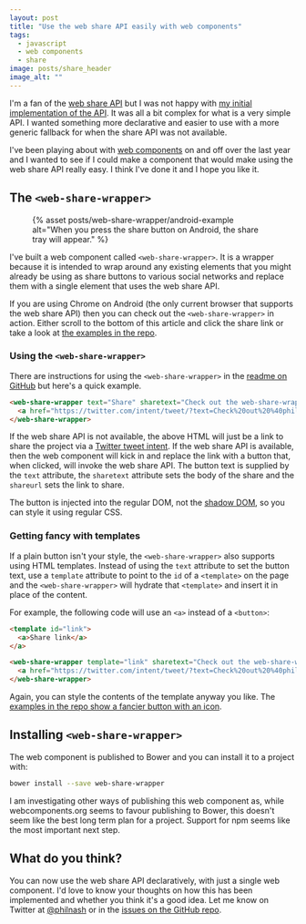 ```yaml
---
layout: post
title: "Use the web share API easily with web components"
tags:
  - javascript
  - web components
  - share
image: posts/share_header
image_alt: ""
---
```


I'm a fan of the [web share API](https://developer.mozilla.org/en-US/docs/Web/API/Navigator/share) but I was not happy with [my initial implementation of the API](/blog/2017/03/14/the-web-share-api/). It was all a bit complex for what is a very simple API. I wanted something more declarative and easier to use with a more generic fallback for when the share API was not available.

I've been playing about with [web components](https://www.webcomponents.org/) on and off over the last year and I wanted to see if I could make a component that would make using the web share API really easy. I think I've done it and I hope you like it.

## The `<web-share-wrapper>`

<figure class="post-image-left">
  {% asset posts/web-share-wrapper/android-example alt="When you press the share button on Android, the share tray will appear." %}
</figure>

I've built a web component called `<web-share-wrapper>`. It is a wrapper because it is intended to wrap around any existing elements that you might already be using as share buttons to various social networks and replace them with a single element that uses the web share API.

If you are using Chrome on Android (the only current browser that supports the web share API) then you can check out the `<web-share-wrapper>` in action. Either scroll to the bottom of this article and click the share link or take a look at [the examples in the repo](https://philnash.github.io/web-share-wrapper/).

### Using the `<web-share-wrapper>`

There are instructions for using the `<web-share-wrapper>` in the [readme on GitHub](https://github.com/philnash/web-share-wrapper/blob/master/README.md) but here's a quick example.

```html
<web-share-wrapper text="Share" sharetext="Check out the web-share-wrapper web component" shareurl="https://github.com/philnash/web-share-wrapper">
  <a href="https://twitter.com/intent/tweet/?text=Check%20out%20%40philnash's%20web-share-wrapper%20web%20component&amp;url=https%3A%2F%2Fgithub.com%2Fphilnash%2Fweb-share-wrapper">Share on Twitter</a>
</web-share-wrapper>
```

If the web share API is not available, the above HTML will just be a link to share the project via a [Twitter tweet intent](https://dev.twitter.com/web/tweet-button/web-intent). If the web share API is available, then the web component will kick in and replace the link with a button that, when clicked, will invoke the web share API. The button text is supplied by the `text` attribute, the `sharetext` attribute sets the body of the share and the `shareurl` sets the link to share.

The button is injected into the regular DOM, not the [shadow DOM](https://developer.mozilla.org/en-US/docs/Web/Web_Components/Using_shadow_DOM), so you can style it using regular CSS.

### Getting fancy with templates

If a plain button isn't your style, the `<web-share-wrapper>` also supports using HTML templates. Instead of using the `text` attribute to set the button text, use a `template` attribute to point to the `id` of a `<template>` on the page and the `<web-share-wrapper>` will hydrate that `<template>` and insert it in place of the content.

For example, the following code will use an `<a>` instead of a `<button>`:

```html
<template id="link">
  <a>Share link</a>
</a>

<web-share-wrapper template="link" sharetext="Check out the web-share-wrapper web component" shareurl="https://github.com/philnash/web-share-wrapper">
  <a href="https://twitter.com/intent/tweet/?text=Check%20out%20%40philnash's%20web-share-wrapper%20web%20component&amp;url=https%3A%2F%2Fgithub.com%2Fphilnash%2Fweb-share-wrapper">Share on Twitter</a>
</web-share-wrapper>
```

Again, you can style the contents of the template anyway you like. The [examples in the repo show a fancier button with an icon](https://philnash.github.io/web-share-wrapper/).

## Installing  `<web-share-wrapper>`

The web component is published to Bower and you can install it to a project with:

```bash
bower install --save web-share-wrapper
```

I am investigating other ways of publishing this web component as, while webcomponents.org seems to favour publishing to Bower, this doesn't seem like the best long term plan for a project. Support for npm seems like the most important next step.

## What do you think?

You can now use the web share API declaratively, with just a single web component. I'd love to know your thoughts on how this has been implemented and whether you think it's a good idea. Let me know on Twitter at [@philnash](https://twitter.com/philnash) or in the [issues on the GitHub repo](https://github.com/philnash/web-share-wrapper/issues).